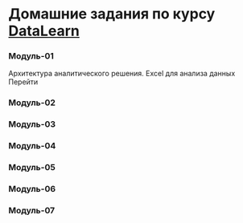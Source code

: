 # Домашние задания по курсу [DataLearn](https://datalearn.ru/ "DataLearn")

### Модуль-01
Архитектура аналитического решения.
Excel для анализа данных
Перейти
### Модуль-02

### Модуль-03

### Модуль-04

### Модуль-05

### Модуль-06

### Модуль-07
